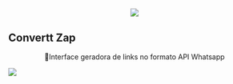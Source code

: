 <h1 align=center>
<img src=https://i.imgur.com/NJGepyx.png></img>
</h1>

<h2>Convertt Zap</h2>
<p align=center>🚀Interface geradora de links no formato API Whatsapp</p>

<img src="https://img.shields.io/static/v1?label=<license>&message=<MIT>&color=<vlue>&style=<STYLE>&logo=<LOGO>"/>
